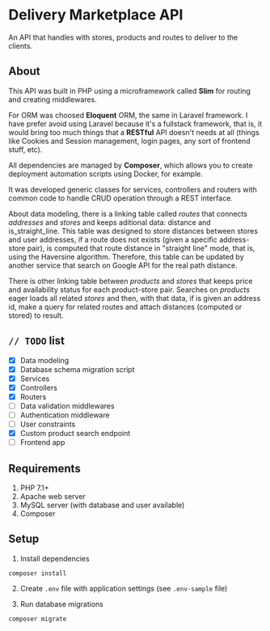 # Delivery Marketplace API

An API that handles with stores, products and routes to deliver to the clients.

## About

This API was built in PHP using a microframework called **Slim** for routing and creating middlewares.

For ORM was choosed **Eloquent** ORM, the same in Laravel framework. I have prefer avoid using Laravel because it's a fullstack framework, that is, it would bring too much things that a **RESTful** API doesn't needs at all (things like Cookies and Session management, login pages, any sort of frontend stuff, etc).

All dependencies are managed by **Composer**, which allows you to create deployment automation scripts using Docker, for example.

It was developed generic classes for services, controllers and routers with common code to handle CRUD operation through a REST interface.

About data modeling, there is a linking table called *routes* that connects *addresses* and *stores* and keeps aditional data: distance and is_straight_line. This table was designed to store distances between stores and user addresses, if a route does not exists (given a specific address-store pair), is computed that route distance in "straight line" mode, that is, using the Haversine algorithm. Therefore, this table can be updated by another service that search on Google API for the real path distance.

There is other linking table between *products* and *stores* that keeps price and availability status for each product-store pair. Searches on *products* eager loads all related *stores* and then, with that data, if is given an address id, make a query for related routes and attach distances (computed or stored) to result.

## `// TODO` list

 - [x] Data modeling
 - [x] Database schema migration script
 - [x] Services
 - [x] Controllers
 - [x] Routers
 - [ ] Data validation middlewares
 - [ ] Authentication middleware
 - [ ] User constraints
 - [x] Custom product search endpoint
 - [ ] Frontend app

## Requirements

1. PHP 7.1+
2. Apache web server
3. MySQL server (with database and user available)
3. Composer

## Setup

1. Install dependencies

`composer install`

2. Create `.env` file with application settings (see `.env-sample` file)

3. Run database migrations

`composer migrate`